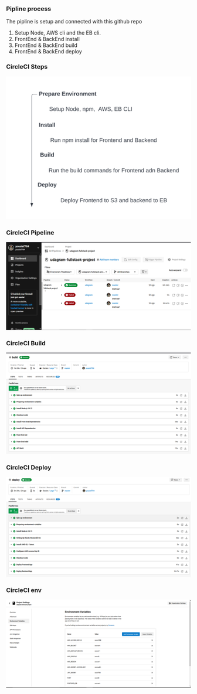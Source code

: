 ### Pipline process

The pipline is setup and connected with this github repo

1. Setup Node, AWS cli and the EB cli.
2. FrontEnd & BackEnd install
3. FrontEnd & BackEnd build
4. FrontEnd & BackEnd deploy

### CircleCI Steps

![CircleCI Steps](./images/circleCi.png)

### CircleCI Pipeline

![CircleCI Pipeline](./images/ci.png)

### CircleCI Build

![CircleCI Build](./images/ci_build.png)

### CircleCI Deploy

![CircleCI Deploy](./images/ci_deploy.png)

### CircleCI env

![CircleCI env](./images/ci_env.png)
